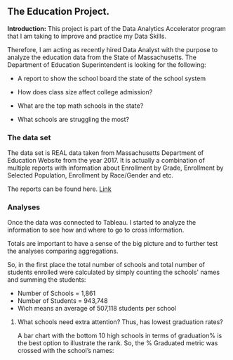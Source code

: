 ## The Education Project.

**Introduction:** This project is part of the Data Analytics Accelerator program that I am taking to improve and practice my Data Skills. 

Therefore, I am acting as recently hired Data Analyst with the purpose to analyze the education data from the State of Massachusetts. The Department of Education Superintendent is looking for the following:

- A report to show the school board the state of the school system 

- How does class size affect college admission?

- What are the top math schools in the state?

- What schools are struggling the most?


###  The data set

The data set is REAL data taken from Massachusetts Department of Education Website from the year 2017. It is actually a combination of multiple reports with information about  Enrollment by Grade, Enrollment by Selected Population, Enrollment by Race/Gender and etc. 

The reports can be found here. [Link](https://profiles.doe.mass.edu/statereport/)


###  Analyses

Once the data was connected to Tableau. I started to analyze the information to see how and where to go to cross information. 

Totals are important to have a sense of the big picture and to further test the analyses comparing aggregations. 

So, in the first place the total number of schools and total number of students enrolled were calculated by simply counting the schools' names and summing the students:

- Number of Schools = 1,861
- Number of Students = 943,748
- Wich means an average of  507,118 students per school

1. What schools need extra attention? Thus, has lowest graduation rates?

   A bar chart with the bottom 10 high schools in terms of graduation% is the best option to illustrate the rank. So, the % Graduated metric was crossed with the school’s names:











